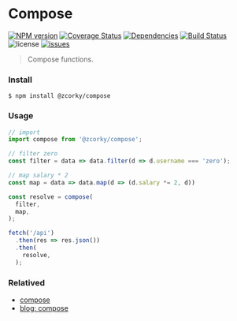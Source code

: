 # Compose

[![NPM version](https://img.shields.io/npm/v/@zcorky/compose.svg?style=flat)](https://www.npmjs.com/package/@zcorky/compose)
[![Coverage Status](https://img.shields.io/coveralls/zcorky/compose.svg?style=flat)](https://coveralls.io/r/zcorky/compose)
[![Dependencies](https://david-dm.org/@zcorky/compose/status.svg)](https://david-dm.org/@zcorky/compose)
[![Build Status](https://travis-ci.com/zcorky/compose.svg?branch=master)](https://travis-ci.com/zcorky/compose)
![license](https://img.shields.io/github/license/zcorky/compose.svg)
[![issues](https://img.shields.io/github/issues/zcorky/compose.svg)](https://github.com/zcorky/compose/issues)

> Compose functions.

### Install

```
$ npm install @zcorky/compose
```

### Usage

```javascript
// import
import compose from '@zcorky/compose';

// filter zero
const filter = data => data.filter(d => d.username === 'zero');

// map salary * 2
const map = data => data.map(d => (d.salary *= 2, d))

const resolve = compose(
  filter,
  map,
);

fetch('/api')
  .then(res => res.json())
  .then(
    resolve,
  );
```

### Relatived
* [compose](https://github.com/component/compose)
* [blog: compose](https://github.com/mqyqingfeng/Blog/issues/26)

